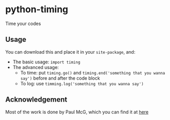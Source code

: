 # python-timing
Time your codes

## Usage

You can download this and place it in your ```site-package```, and: 

- The basic usage: ```import timing```
- The advanced usage: 
  - To time: put ```timing.go()``` and ```timing.end('something that you wanna say')``` before and after the code block
  - To log: use ```timming.log('something that you wanna say')```

## Acknowledgement
Most of the work is done by Paul McG, which you can find it at [here](https://stackoverflow.com/questions/1557571/how-do-i-get-time-of-a-python-programs-execution/1557906#1557906)
